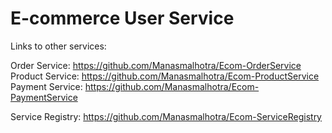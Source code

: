 # E-commerce User Service

Links to other services:

Order Service: https://github.com/Manasmalhotra/Ecom-OrderService
Product Service: https://github.com/Manasmalhotra/Ecom-ProductService
Payment Service: https://github.com/Manasmalhotra/Ecom-PaymentService

Service Registry: https://github.com/Manasmalhotra/Ecom-ServiceRegistry
